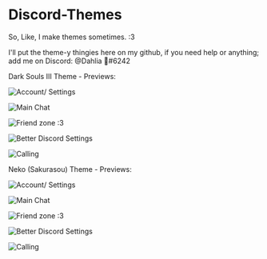 # Discord-Themes
So, Like, I make themes sometimes. :3

I'll put the theme-y thingies here on my github, if you need help or anything; add me on Discord: @Dahlia 💞#6242 


Dark Souls III Theme - Previews:

![Account/ Settings](https://a.pomf.cat/bzfvdr.jpg)

![Main Chat](https://a.pomf.cat/umqvxl.jpg)

![Friend zone :3](https://a.pomf.cat/tdovry.jpg)

![Better Discord Settings](https://a.pomf.cat/frjwzn.jpg)

![Calling](https://a.pomf.cat/ehsmsl.jpg)




Neko (Sakurasou) Theme - Previews:

![Account/ Settings](https://a.pomf.cat/iiouln.jpg)

![Main Chat](https://a.pomf.cat/eeuigu.jpg)

![Friend zone :3](https://a.pomf.cat/vyvpsb.jpg)

![Better Discord Settings](https://a.pomf.cat/lgedxj.jpg)

![Calling](https://a.pomf.cat/mlviye.jpg)


